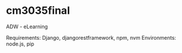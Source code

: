 # cm3035final
ADW - eLearning

Requirements: Django, djangorestframework, npm, nvm
Environments: node.js, pip

